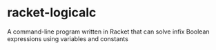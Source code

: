 # racket-logicalc
A command-line program written in Racket that can solve infix Boolean expressions using variables and constants

